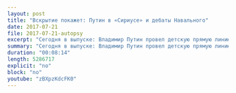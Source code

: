 ```yaml
---
layout: post
title: "Вскрытие покажет: Путин в «Сириусе» и дебаты Навального"
date: 2017-07-21
file: 2017-07-21-autopsy
excerpt: "Сегодня в выпуске: Владимир Путин провел детскую прямую линию; Путин как поп-идол; Навальный и Гиркин: кто кого дебатировал?"
summary: "Сегодня в выпуске: Владимир Путин провел детскую прямую линию; Путин как поп-идол; Навальный и Гиркин: кто кого дебатировал?"
duration: "00:08:14"
length: 5286717
explicit: "no"
block: "no"
youtube: "zBXpzKdcFK0"
---
```

